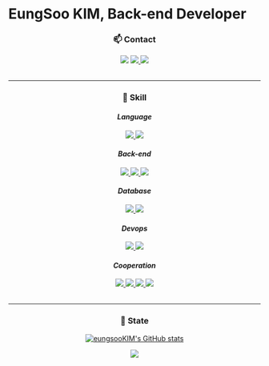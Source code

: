 
# EungSoo KIM, Back-end Developer

<div align="center">

### 📫 Contact


<img src="https://img.shields.io/badge/📞 010--9854--7456-brightgreen?style=flat-square&logo=" />

<a href="https://aspiring-property-bd1.notion.site/e802d747545349bda2257c9c06d5424f" style="display: inline">
    <img src="https://img.shields.io/badge/Blog-20C997?style=flat-square&logo=Storyblok&logoColor=white" />
</a>
<a href="mailto:mascoeskim@gmail.com" style="display: inline">
    <img src="https://img.shields.io/badge/Gmail-EA4335?style=flat-square&logo=Gmail&logoColor=white" />
</a>


<br>
<br>

* * *

### 🌟 Skill
#### *Language*
<a href="https://github.com/topics/javascript" style="display: inline">
    <img src="https://img.shields.io/badge/JavaScript-F7DF1E?style=flat-square&logo=JavaScript&logoColor=white" />
</a>
<a href="https://github.com/topics/typescript" style="display: inline">
    <img src="https://img.shields.io/badge/Typescript-5931?style=flat-square&logo=TypeScript&logoColor=white" />
</a>

#### *Back-end*
<a href="https://github.com/nodejs" style="display: inline">
    <img src="https://img.shields.io/badge/Node.js-339933?style=flat-square&logo=Node.js&logoColor=white" />
</a>
<a href="https://github.com/expressjs" style="display: inline">
    <img src="https://img.shields.io/badge/Express-02143?style=flat-square&logo=Express&logoColor=" />

<a href="https://github.com/aws" style="display: inline">
    <img src="https://img.shields.io/badge/Amazon AWS-232F3E?style=flat-square&logo=Amazon AWS&logoColor=white" />
</a>
<!-- <a href="https://github.com/docker" style="display: inline">
    <img src="https://img.shields.io/badge/Docker-2496ED?style=flat-square&logo=Docker&logoColor=white"/>
</a> -->

#### *Database*
<a href="" style="display: inline">
<a href="https://github.com/mysql" style="display: inline">
    <img src="https://img.shields.io/badge/MySQL-4479A1?style=flat-square&logo=MySQL&logoColor=white" />
</a>

<a href="https://github.com/mariadb" style="display: inline">
    <img src="https://img.shields.io/badge/MariaDB-003545?style=flat-square&logo=MariaDB&logoColor=white" />
</a>


#### *Devops*
<a href="" style="display: inline">
    <img src="https://img.shields.io/badge/Docker-4A154B?style=flat-square&logo=docker&logoColor=" />
</a>
<a href="https://github.com/git" style="display: inline">
    <img src="https://img.shields.io/badge/Git-F05032?style=flat-square&logo=Git&logoColor=white" />
</a>


#### *Cooperation*
<a href="" style="display: inline">
    <img src="https://img.shields.io/badge/Slack-4A154B?style=flat-square&logo=Slack&logoColor=" />
</a>
<a href="" style="display: inline">
    <img src="https://img.shields.io/badge/Postman-FF4C37?style=flat-square&logo=Postman&logoColor=white" />
</a>
<a href="" style="display: inline">
    <img src="https://img.shields.io/badge/Notion-063423?style=flat-square&logo=Notion&logoColor=white" />
</a>
<a href="" style="display: inline">
    <img src="https://img.shields.io/badge/Trello-01350?style=flat-square&logo=trello&logoColor=white" />
</a>

<br>
<br>

* * *

### 🔭 State




[![eungsooKIM's GitHub stats](https://github-readme-stats.vercel.app/api?username=eungsooKIM&show_icons=true&theme=radical)](https://github.com/eungsooKIM/github-readme-stats)

<a href="https://github.com/anuraghazra/github-readme-stats">
    <img src ="https://github-readme-stats.vercel.app/api/top-langs/?username=eungsooKIM&layout=compact&theme=dark&show_icons=true" />
</a>
</div>
